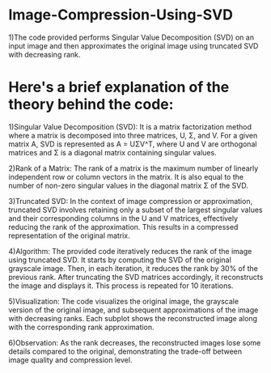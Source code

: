# Image-Compression-Using-SVD
1)The code provided performs Singular Value Decomposition (SVD) on an input image and then approximates the original image using truncated SVD with decreasing rank.

# Here's a brief explanation of the theory behind the code:

1)Singular Value Decomposition (SVD): It is a matrix factorization method where a matrix is decomposed into three matrices, U, Σ, and V. For a given matrix A, SVD is represented as A = UΣV^T, where U and V are orthogonal matrices and Σ is a diagonal matrix containing singular values.

2)Rank of a Matrix: The rank of a matrix is the maximum number of linearly independent row or column vectors in the matrix. It is also equal to the number of non-zero singular values in the diagonal matrix Σ of the SVD.

3)Truncated SVD: In the context of image compression or approximation, truncated SVD involves retaining only a subset of the largest singular values and their corresponding columns in the U and V matrices, effectively reducing the rank of the approximation. This results in a compressed representation of the original matrix.

4)Algorithm: The provided code iteratively reduces the rank of the image using truncated SVD. It starts by computing the SVD of the original grayscale image. Then, in each iteration, it reduces the rank by 30% of the previous rank. After truncating the SVD matrices accordingly, it reconstructs the image and displays it. This process is repeated for 10 iterations.

5)Visualization: The code visualizes the original image, the grayscale version of the original image, and subsequent approximations of the image with decreasing ranks. Each subplot shows the reconstructed image along with the corresponding rank approximation.

6)Observation: As the rank decreases, the reconstructed images lose some details compared to the original, demonstrating the trade-off between image quality and compression level.
